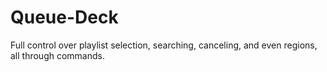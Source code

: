 # Queue-Deck
Full control over playlist selection, searching, canceling, and even regions, all through commands.
